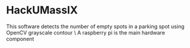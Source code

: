 # HackUMassIX
This software detects the number of empty spots in a parking spot using OpenCV grayscale contour \\
A raspberry pi is the main hardware component 
